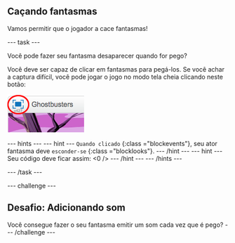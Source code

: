 ## Caçando fantasmas

Vamos permitir que o jogador a cace fantasmas!

\--- task \---

Você pode fazer seu fantasma desaparecer quando for pego?

Você deve ser capaz de clicar em fantasmas para pegá-los. Se você achar a captura difícil, você pode jogar o jogo no modo tela cheia clicando neste botão:

![screenshot](images/ghost-fullscreen.png)

\--- hints \--- \--- hint \--- `Quando clicado` {:class ="blockevents"}, seu ator fantasma deve `esconder-se` {:class ="blocklooks"}. \--- /hint \--- \--- hint \--- Seu código deve ficar assim: <0 /> \--- /hint \--- \--- /hints \---

\--- /task \---

\--- challenge \---

## Desafio: Adicionando som

Você consegue fazer o seu fantasma emitir um som cada vez que é pego? \--- /challenge \---